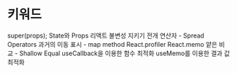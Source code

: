 # 키워드

super(props);
State와 Props
리액트 불변성 지키기
전개 연산자 - Spread Operators
과거의 이동 표시 - map method
React.profiler
React.memo
얕은 비교 - Shallow Equal
useCallback을 이용한 함수 최적화
useMemo를 이용한 결과 값 최적화
